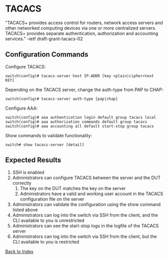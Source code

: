 # TACACS

 "TACACS+ provides access control for routers, network access servers and other networked computing devices via one or more centralized servers. TACACS+ provides separate authentication, authorization and accounting services." –ietf draft-grant-tacacs-02

## Configuration Commands

Configure TACACS:

```text
switch(config)# tacacs-server host IP-ADDR [key <plain|cipher>text KEY]
```

Depending on the TACACS server, change the auth-type from PAP to CHAP:

```text
switch(config)# tacacs-server auth-type [pap|chap]
```

Configure AAA:

```text
switch(config)# aaa authentication login default group tacacs local
switch(config)# aaa authorization commands default group tacacs
switch(config)# aaa accounting all default start-stop group tacacs
```

Show commands to validate functionality:

```text
switch# show tacacs-server [detail]
```

## Expected Results

1. SSH is enabled
1. Administrators can configure TACACS between the server and the DUT correctly
   1. The key on the DUT matches the key on the server
   2. Administrators have a valid and working user account in the TACACS configuration file on the server
1. Administrators can validate the configuration using the show command listed above
1. Administrators can log into the switch via SSH from the client, and the CLI available to you is unrestricted
1. Administrators can see the start-stop logs in the logfile of the TACACS server
1. Administrators can log into the switch via SSH from the client, but the CLI available to you is restricted

[Back to Index](../README.md)
